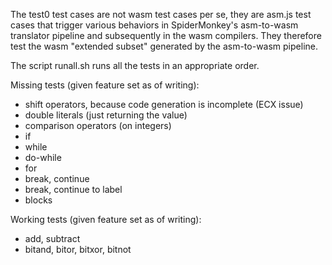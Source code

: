 The test0 test cases are not wasm test cases per se, they are asm.js
test cases that trigger various behaviors in SpiderMonkey's
asm-to-wasm translator pipeline and subsequently in the wasm
compilers.  They therefore test the wasm "extended subset" generated
by the asm-to-wasm pipeline.

The script runall.sh runs all the tests in an appropriate order.

Missing tests (given feature set as of writing):

- shift operators, because code generation is incomplete (ECX issue)
- double literals (just returning the value)
- comparison operators (on integers)
- if
- while
- do-while
- for
- break, continue
- break, continue to label
- blocks

Working tests (given feature set as of writing):

- add, subtract
- bitand, bitor, bitxor, bitnot
